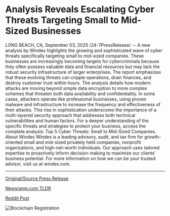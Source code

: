 # Analysis Reveals Escalating Cyber Threats Targeting Small to Mid-Sized Businesses

LONG BEACH, CA, September 03, 2025 /24-7PressRelease/ -- A new analysis by Windes highlights the growing and sophisticated wave of cyber threats specifically targeting small to mid-sized companies. These businesses are increasingly becoming targets for cybercriminals because they often possess valuable data and financial resources but may lack the robust security infrastructure of larger enterprises. The report emphasizes that these evolving threats can cripple operations, drain finances, and destroy customer trust within hours.  The analysis details how modern attacks are moving beyond simple data encryption to more complex schemes that threaten both data availability and confidentiality. In some cases, attackers operate like professional businesses, using proven malware and infrastructure to increase the frequency and effectiveness of their attacks. This rise in sophistication underscores the importance of a multi-layered security approach that addresses both technical vulnerabilities and human factors.  For a deeper understanding of the specific threats and strategies to protect your business, access the complete analysis: Top 5 Cyber Threats: Small to Mid-Sized Companies.  About Windes  Windes is a leading advisory, audit, and tax firm for growth-oriented small and mid-sized privately held companies, nonprofit organizations, and high-net-worth individuals. Our approach uses tailored expertise to proactively inform decision-making to maximize our clients' business potential. For more information on how we can be your trusted advisor, visit us at windes.com. 

---

[Original/Source Press Release](https://www.24-7pressrelease.com/press-release/526391/analysis-reveals-escalating-cyber-threats-targeting-small-to-mid-sized-businesses)
                    

[Newsramp.com TLDR](https://newsramp.com/curated-news/small-businesses-face-sophisticated-cyber-threats-windes-report-warns/d81a1c80893391b5949a290819ed26e3) 

 



[Reddit Post](https://www.reddit.com/r/Business_NewsRamp/comments/1n78ius/small_businesses_face_sophisticated_cyber_threats/) 



![Blockchain Registration](https://cdn.newsramp.app/24-7PressRelease/qrcode/259/3/bean7VPv.webp)